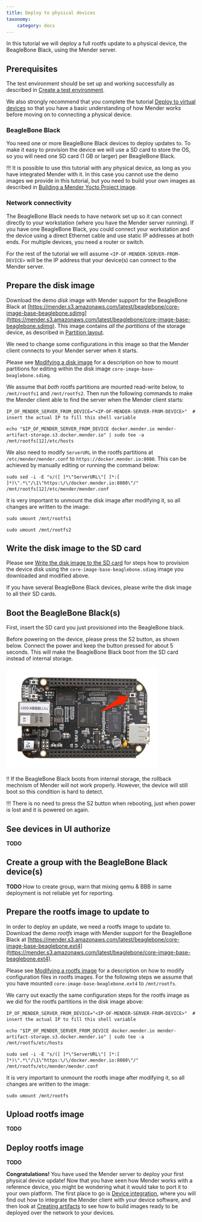 ```yaml
---
title: Deploy to physical devices
taxonomy:
    category: docs
---
```


In this tutorial we will deploy a full rootfs update to
a physical device, the BeagleBone Black, using the
Mender server.

## Prerequisites

The test environment should be set up and working successfully
as described in [Create a test environment](../Create-a-test-environment).

We also strongly recommend that you complete the tutorial
[Deploy to virtual devices](../Deploy-to-virtual-devices) so
that you have a basic understanding of how Mender works
before moving on to connecting a physical device.


### BeagleBone Black

You need one or more BeagleBone Black devices to deploy
updates to. To make it easy to provision the device we will use
a SD card to store the OS, so you will need one SD card
(1 GB or larger) per BeagleBone Black.

!!! It is possible to use this tutorial with any physical device, as long as you have integrated Mender with it. In this case you cannot use the demo images we provide in this tutorial, but you need to build your own images as described in [Building a Mender Yocto Project image](../../Artifacts/Building-Mender-Yocto-image).


### Network connectivity

The BeagleBone Black needs to have network set up
so it can connect directly to your workstation
(where you have the Mender server running).
If you have one BeagleBone Black, you could connect your
workstation and the device using a direct
Ethernet cable and use static IP addresses at both ends.
For multiple devices, you need a router or switch.

For the rest of the tutorial we will assume
`<IP-OF-MENDER-SERVER-FROM-DEVICE>` will be the IP address
that your device(s) can connect to the Mender server.


## Prepare the disk image

Download the demo *disk* image with Mender support for the BeagleBone Black
at [https://mender.s3.amazonaws.com/latest/beaglebone/core-image-base-beaglebone.sdimg](https://mender.s3.amazonaws.com/latest/beaglebone/core-image-base-beaglebone.sdimg).
This image contains *all the partitions* of the storage device, as
described in [Partition layout](../../Devices/Partition-layout).

We need to change some configurations in this image so that
the Mender client connects to your Mender server when it starts.

Please see [Modifying a disk image](../../Artifacts/Modifying-a-disk-image) for a description
on how to mount partitions for editing within the disk image
`core-image-base-beaglebone.sdimg`.

We assume that *both* rootfs partitions are mounted read-write below,
to `/mnt/rootfs1` and `/mnt/rootfs2`. Then run the following commands
to make the Mender client able to find the server when the Mender client starts:

```
IP_OF_MENDER_SERVER_FROM_DEVICE="<IP-OF-MENDER-SERVER-FROM-DEVICE>"  # insert the actual IP to fill this shell variable
```

```
echo "$IP_OF_MENDER_SERVER_FROM_DEVICE docker.mender.io mender-artifact-storage.s3.docker.mender.io" | sudo tee -a /mnt/rootfs[12]/etc/hosts
```

We also need to modify `ServerURL` in the rootfs partitions at `/etc/mender/mender.conf`
to `https://docker.mender.io:8080`. This can be achieved by manually editing or running
the command below:

```
sudo sed -i -E "s/([ ]*\"ServerURL\"[ ]*:[ ]*)\".*\"/\1\"https:\/\/docker.mender.io:8080\"/" /mnt/rootfs[12]/etc/mender/mender.conf
```

It is very important to unmount the disk image after modifying it, so all changes are written to the image:

```
sudo umount /mnt/rootfs1
```

```
sudo umount /mnt/rootfs2
```


## Write the disk image to the SD card

Please see [Write the disk image to the SD card](../../Artifacts/Provisioning-a-new-device#write-the-disk-image-to-the-sd-card)
for steps how to provision the device disk using the `core-image-base-beaglebone.sdimg`
image you downloaded and modified above.

If you have several BeagleBone Black devices, please
write the disk image to all their SD cards.


## Boot the BeagleBone Black(s)

First, insert the SD card you just provisioned into the BeagleBone black.

Before powering on the device, please press the
S2 button, as shown below. Connect the power and keep the button
pressed for about 5 seconds. This will make the BeagleBone
Black boot from the SD card instead of internal storage.

![Booting BeagleBone Black from SD card](beaglebone_black_sdboot.png)

!! If the BeagleBone Black boots from internal storage, the rollback mechnism of Mender will not work properly. However, the device will still boot so this condition is hard to detect.

!!! There is no need to press the S2 button when rebooting, just when power is lost and it is powered on again.


## See devices in UI authorize

**TODO**

## Create a group with the BeagleBone Black device(s)

**TODO** How to create group, warn that mixing qemu & BBB in same deployment is not reliable yet for reporting.


## Prepare the rootfs image to update to

In order to deploy an update, we need a rootfs image to update to.
Download the demo *rootfs* image with Mender support for the BeagleBone Black
at [https://mender.s3.amazonaws.com/latest/beaglebone/core-image-base-beaglebone.ext4](https://mender.s3.amazonaws.com/latest/beaglebone/core-image-base-beaglebone.ext4).

Please see [Modifying a rootfs image](../../Artifacts/Modifying-a-rootfs-image)
for a description on how to modify configuration files in rootfs images.
For the following steps we assume that you have mounted `core-image-base-beaglebone.ext4`
to `/mnt/rootfs`.

We carry out exactly the same configuration steps for the rootfs image
as we did for the rootfs partitions in the disk image above:


```
IP_OF_MENDER_SERVER_FROM_DEVICE="<IP-OF-MENDER-SERVER-FROM-DEVICE>"  # insert the actual IP to fill this shell variable
```

```
echo "$IP_OF_MENDER_SERVER_FROM_DEVICE docker.mender.io mender-artifact-storage.s3.docker.mender.io" | sudo tee -a /mnt/rootfs/etc/hosts
```

```
sudo sed -i -E "s/([ ]*\"ServerURL\"[ ]*:[ ]*)\".*\"/\1\"https:\/\/docker.mender.io:8080\"/" /mnt/rootfs/etc/mender/mender.conf
```

It is very important to unmount the rootfs image after modifying it, so all changes are written to the image:

```
sudo umount /mnt/rootfs
```


## Upload rootfs image

**TODO**

## Deploy rootfs image

**TODO**


**Congratulations!** You have used the Mender server to deploy your first physical device update!
Now that you have seen how Mender works with a reference device, you might be wondering what
it would take to port it to your own platform. The first place to go is
[Device integration](../../Devices), where you will find out how to integrate
the Mender client with your device software, and then look at
[Creating artifacts](../../Artifacts) to see how to build images ready to be
deployed over the network to your devices.
